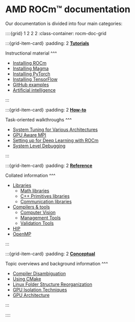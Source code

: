 # AMD ROCm™ documentation

Our documentation is divided into four main categories:

::::{grid} 1 2 2 2
:class-container: rocm-doc-grid

:::{grid-item-card}
:padding: 2
**[Tutorials](tutorials/index)**

Instructional material
^^^

- [Installing ROCm](tutorials/install/index)
- [Installing Magma](tutorials/install/magma_install)
- [Installing PyTorch](tutorials/install/pytorch_install)
- [Installing TensorFlow](tutorials/install/tensorflow_install)
- [GitHub examples](https://github.com/amd/rocm-examples)
- [Artificial intelligence](rocm_ai/rocm_ai)

:::

:::{grid-item-card}
:padding: 2
**[How-to](how_to/index)**

Task-oriented walkthroughs
^^^

- [System Tuning for Various Architectures](how_to/tuning_guides/index)
- [GPU Aware MPI](how_to/gpu_aware_mpi)
- [Setting up for Deep Learning with ROCm](how_to/deep_learning_rocm)
- [System Level Debugging](how_to/system_debugging)

:::

:::{grid-item-card}
:padding: 2
**[Reference](reference/index)**

Collated information
^^^

- [Libraries](reference/libraries/index)
  - [Math libraries](reference/libraries/gpu_libraries/math)
  - [C++ Primitives libraries](reference/libraries/gpu_libraries/c++_primitives)
  - [Communication libraries](reference/libraries/gpu_libraries/communication)
- [Compilers & tools](reference/compilers_tools/index)
  - [Computer Vision](reference/computer_vision)
  - [Management Tools](reference/compilers_tools/management_tools)
  - [Validation Tools](reference/compilers_tools/validation_tools)
- [HIP](reference/hip)
- [OpenMP](reference/openmp/openmp)

:::

:::{grid-item-card}
:padding: 2
**[Conceptual](conceptual/index)**

Topic overviews and background information
^^^

- [Compiler Disambiguation](conceptual/compiler_disambiguation)
- [Using CMake](conceptual/cmake_packages)
- [Linux Folder Structure Reorganization](conceptual/file_reorg)
- [GPU Isolation Techniques](conceptual/gpu_isolation)
- [GPU Architecture](conceptual/gpu_arch)

:::

::::
